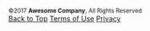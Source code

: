 <footer>
    <div class="wrapper">
      <small>©2017 <strong>Awesome Company</strong>, All Rights Reserved</small>
      <nav class="footer-nav">
        <a href="#">Back to Top</a>
        <a href="#">Terms of Use</a>
        <a href="#">Privacy</a>
      </nav>
    </div>
  </footer>
